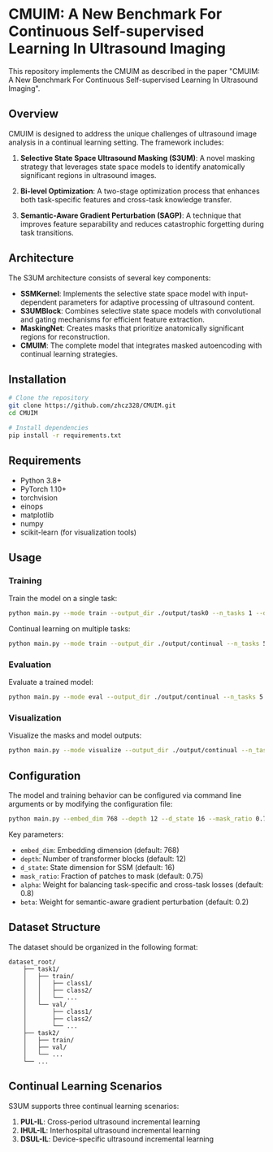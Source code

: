 # CMUIM: A New Benchmark For Continuous Self-supervised Learning In Ultrasound Imaging

This repository implements the CMUIM as described in the paper "CMUIM: A New Benchmark For Continuous Self-supervised Learning In Ultrasound Imaging".

## Overview

CMUIM is designed to address the unique challenges of ultrasound image analysis in a continual learning setting. The framework includes:

1. **Selective State Space Ultrasound Masking (S3UM)**: A novel masking strategy that leverages state space models to identify anatomically significant regions in ultrasound images.

2. **Bi-level Optimization**: A two-stage optimization process that enhances both task-specific features and cross-task knowledge transfer.

3. **Semantic-Aware Gradient Perturbation (SAGP)**: A technique that improves feature separability and reduces catastrophic forgetting during task transitions.

## Architecture

The S3UM architecture consists of several key components:

- **SSMKernel**: Implements the selective state space model with input-dependent parameters for adaptive processing of ultrasound content.
- **S3UMBlock**: Combines selective state space models with convolutional and gating mechanisms for efficient feature extraction.
- **MaskingNet**: Creates masks that prioritize anatomically significant regions for reconstruction.
- **CMUIM**: The complete model that integrates masked autoencoding with continual learning strategies.

## Installation

```bash
# Clone the repository
git clone https://github.com/zhcz328/CMUIM.git
cd CMUIM

# Install dependencies
pip install -r requirements.txt
```

## Requirements

- Python 3.8+
- PyTorch 1.10+
- torchvision
- einops
- matplotlib
- numpy
- scikit-learn (for visualization tools)

## Usage

### Training

Train the model on a single task:

```bash
python main.py --mode train --output_dir ./output/task0 --n_tasks 1 --data_path /path/to/dataset
```

Continual learning on multiple tasks:

```bash
python main.py --mode train --output_dir ./output/continual --n_tasks 5 --data_path /path/to/dataset
```

### Evaluation

Evaluate a trained model:

```bash
python main.py --mode eval --output_dir ./output/continual --n_tasks 5 --data_path /path/to/testset
```

### Visualization

Visualize the masks and model outputs:

```bash
python main.py --mode visualize --output_dir ./output/continual --n_tasks 5 --data_path /path/to/testset
```

## Configuration

The model and training behavior can be configured via command line arguments or by modifying the configuration file:

```bash
python main.py --embed_dim 768 --depth 12 --d_state 16 --mask_ratio 0.75 --lr 1e-4 --epochs 100
```

Key parameters:
- `embed_dim`: Embedding dimension (default: 768)
- `depth`: Number of transformer blocks (default: 12)
- `d_state`: State dimension for SSM (default: 16)
- `mask_ratio`: Fraction of patches to mask (default: 0.75)
- `alpha`: Weight for balancing task-specific and cross-task losses (default: 0.8)
- `beta`: Weight for semantic-aware gradient perturbation (default: 0.2)

## Dataset Structure

The dataset should be organized in the following format:

```
dataset_root/
    ├── task1/
    │   ├── train/
    │   │   ├── class1/
    │   │   ├── class2/
    │   │   └── ...
    │   └── val/
    │       ├── class1/
    │       ├── class2/
    │       └── ...
    ├── task2/
    │   ├── train/
    │   ├── val/
    │   └── ...
    └── ...
```

## Continual Learning Scenarios

S3UM supports three continual learning scenarios:

1. **PUL-IL**: Cross-period ultrasound incremental learning
2. **IHUL-IL**: Interhospital ultrasound incremental learning
3. **DSUL-IL**: Device-specific ultrasound incremental learning